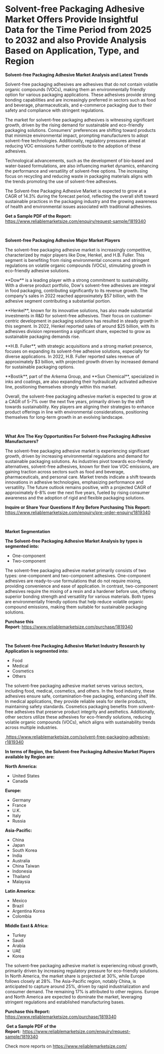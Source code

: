 <p><h1>Solvent-free Packaging Adhesive Market Offers Provide Insightful Data for the Time Period from 2025 to 2032 and also Provide Analysis Based on Application, Type, and Region</h1></p><p><strong>Solvent-free Packaging Adhesive Market Analysis and Latest Trends</strong></p>
<p><p>Solvent-free packaging adhesives are adhesives that do not contain volatile organic compounds (VOCs), making them an environmentally friendly option for various packaging applications. These adhesives provide strong bonding capabilities and are increasingly preferred in sectors such as food and beverage, pharmaceuticals, and e-commerce packaging due to their safety and compliance with stringent regulations.</p><p>The market for solvent-free packaging adhesives is witnessing significant growth, driven by the rising demand for sustainable and eco-friendly packaging solutions. Consumers' preferences are shifting toward products that minimize environmental impact, prompting manufacturers to adopt solvent-free technologies. Additionally, regulatory pressures aimed at reducing VOC emissions further contribute to the adoption of these adhesives.</p><p>Technological advancements, such as the development of bio-based and water-based formulations, are also influencing market dynamics, enhancing the performance and versatility of solvent-free options. The increasing focus on recycling and reducing waste in packaging materials aligns with the trends promoting the use of solvent-free adhesives.</p><p>The Solvent-free Packaging Adhesive Market is expected to grow at a CAGR of 14.3% during the forecast period, reflecting the overall shift toward sustainable practices in the packaging industry and the growing awareness of health and environmental issues associated with traditional adhesives.</p></p>
<p><strong>Get a Sample PDF of the Report:&nbsp;</strong> <a href="https://www.reliablemarketsize.com/enquiry/request-sample/1819340?utm_campaign=1884&utm_medium=2&utm_source=Github&utm_content=ia&utm_term=02022025&utm_id=solvent-free-packaging-adhesive">https://www.reliablemarketsize.com/enquiry/request-sample/1819340</a></p>
<p>&nbsp;</p>
<p><strong>Solvent-free Packaging Adhesive Major Market Players</strong></p>
<p><p>The solvent-free packaging adhesive market is increasingly competitive, characterized by major players like Dow, Henkel, and H.B. Fuller. This segment is benefiting from rising environmental concerns and stringent regulations on volatile organic compounds (VOCs), stimulating growth in eco-friendly adhesive solutions.</p><p>**Dow** is a leading player with a strong commitment to sustainability. With a diverse product portfolio, Dow's solvent-free adhesives are integral in food packaging, contributing significantly to its revenue growth. The company's sales in 2022 reached approximately $57 billion, with the adhesive segment contributing a substantial portion.</p><p>**Henkel**, known for its innovative solutions, has also made substantial investments in R&D for solvent-free adhesives. Their focus on customer-centric development in packaging solutions has resulted in steady growth in this segment. In 2022, Henkel reported sales of around $25 billion, with its adhesives division representing a significant share, expected to grow as sustainable packaging demands rise.</p><p>**H.B. Fuller**, with strategic acquisitions and a strong market presence, focuses on expanding its solvent-free adhesive solutions, especially for diverse applications. In 2022, H.B. Fuller reported sales revenue of approximately $3 billion, with projected growth driven by increased demand for sustainable packaging options.</p><p>**Bostik**, part of the Arkema Group, and **Sun Chemical**, specialized in inks and coatings, are also expanding their hydraulically activated adhesive line, positioning themselves strongly within this market.</p><p>Overall, the solvent-free packaging adhesive market is expected to grow at a CAGR of 5-7% over the next five years, primarily driven by the shift towards sustainability. Key players are aligning their strategies to enhance product offerings in line with environmental considerations, positioning themselves for long-term growth in an evolving landscape.</p></p>
<p>&nbsp;</p>
<p><strong>What Are The Key Opportunities For Solvent-free Packaging Adhesive Manufacturers?</strong></p>
<p><p>The solvent-free packaging adhesive market is experiencing significant growth, driven by increasing environmental regulations and demand for sustainable packaging solutions. As industries pivot towards eco-friendly alternatives, solvent-free adhesives, known for their low VOC emissions, are gaining traction across sectors such as food and beverage, pharmaceuticals, and personal care. Market trends indicate a shift towards innovations in adhesive technologies, emphasizing performance and versatility. The future outlook remains positive, with a projected CAGR of approximately 6-8% over the next five years, fueled by rising consumer awareness and the adoption of rigid and flexible packaging solutions.</p></p>
<p><strong>Inquire or Share Your Questions If Any Before Purchasing This Report:</strong> <a href="https://www.reliablemarketsize.com/enquiry/pre-order-enquiry/1819340?utm_campaign=1884&utm_medium=2&utm_source=Github&utm_content=ia&utm_term=02022025&utm_id=solvent-free-packaging-adhesive">https://www.reliablemarketsize.com/enquiry/pre-order-enquiry/1819340</a></p>
<p>&nbsp;</p>
<p><strong>Market Segmentation</strong></p>
<p><strong>The Solvent-free Packaging Adhesive Market Analysis by types is segmented into:</strong></p>
<p><ul><li>One-component</li><li>Two-component</li></ul></p>
<p><p>The solvent-free packaging adhesive market primarily consists of two types: one-component and two-component adhesives. One-component adhesives are ready-to-use formulations that do not require mixing, providing convenience and ease of application. In contrast, two-component adhesives require the mixing of a resin and a hardener before use, offering superior bonding strength and versatility for various materials. Both types are environmentally friendly options that help reduce volatile organic compound emissions, making them suitable for sustainable packaging solutions.</p></p>
<p><strong>Purchase this Report:&nbsp;</strong><a href="https://www.reliablemarketsize.com/purchase/1819340?utm_campaign=1884&utm_medium=2&utm_source=Github&utm_content=ia&utm_term=02022025&utm_id=solvent-free-packaging-adhesive">https://www.reliablemarketsize.com/purchase/1819340</a></p>
<p>&nbsp;</p>
<p><strong>The Solvent-free Packaging Adhesive Market Industry Research by Application is segmented into:</strong></p>
<p><ul><li>Food</li><li>Medical</li><li>Cosmetics</li><li>Others</li></ul></p>
<p><p>The solvent-free packaging adhesive market serves various sectors, including food, medical, cosmetics, and others. In the food industry, these adhesives ensure safe, contamination-free packaging, enhancing shelf life. In medical applications, they provide reliable seals for sterile products, maintaining safety standards. Cosmetics packaging benefits from solvent-free adhesives that preserve product integrity and aesthetics. Additionally, other sectors utilize these adhesives for eco-friendly solutions, reducing volatile organic compounds (VOCs), which aligns with sustainability trends across multiple industries.</p></p>
<p><a href="https://www.reliablemarketsize.com/solvent-free-packaging-adhesive-r1819340?utm_campaign=1884&utm_medium=2&utm_source=Github&utm_content=ia&utm_term=02022025&utm_id=solvent-free-packaging-adhesive">&nbsp;https://www.reliablemarketsize.com/solvent-free-packaging-adhesive-r1819340</a></p>
<p><strong>In terms of Region, the Solvent-free Packaging Adhesive Market Players available by Region are:</strong></p>
<p>
    <p> <strong> North America: </strong>
        <ul>
            <li>United States</li>
            <li>Canada</li>
        </ul>
        </p> 
    <p> <strong> Europe: </strong>
        <ul>
            <li>Germany</li>
            <li>France</li>
            <li>U.K.</li>
            <li>Italy</li>
            <li>Russia</li>
        </ul>
        </p> 
    <p> <strong> Asia-Pacific: </strong>
        <ul>
            <li>China</li>
            <li>Japan</li>
            <li>South Korea</li>
            <li>India</li>
            <li>Australia</li>
            <li>China Taiwan</li>
            <li>Indonesia</li>
            <li>Thailand</li>
            <li>Malaysia</li>
        </ul>
        </p> 
    <p> <strong> Latin America: </strong>
        <ul>
            <li>Mexico</li>
            <li>Brazil</li>
            <li>Argentina Korea</li>
            <li>Colombia</li>
        </ul>
        </p> 
    <p> <strong> Middle East & Africa: </strong>
        <ul>
            <li>Turkey</li>
            <li>Saudi</li>
            <li>Arabia</li>
            <li>UAE</li>
            <li>Korea</li>
        </ul>
    </p>
    </p>
<p><p>The solvent-free packaging adhesive market is experiencing robust growth, primarily driven by increasing regulatory pressure for eco-friendly solutions. In North America, the market share is projected at 30%, while Europe follows closely at 28%. The Asia-Pacific region, notably China, is anticipated to capture around 25%, driven by rapid industrialization and consumer demand. The remaining 17% is attributed to other regions. Europe and North America are expected to dominate the market, leveraging stringent regulations and established manufacturing bases.</p></p>
<p><strong>Purchase this Report: </strong><a href="https://www.reliablemarketsize.com/purchase/1819340?utm_campaign=1884&utm_medium=2&utm_source=Github&utm_content=ia&utm_term=02022025&utm_id=solvent-free-packaging-adhesive">https://www.reliablemarketsize.com/purchase/1819340</a></p>
<p>&nbsp;<strong>Get a Sample PDF of the Report:&nbsp;&nbsp;</strong><a href="https://www.reliablemarketsize.com/enquiry/request-sample/1819340?utm_campaign=1884&utm_medium=2&utm_source=Github&utm_content=ia&utm_term=02022025&utm_id=solvent-free-packaging-adhesive">https://www.reliablemarketsize.com/enquiry/request-sample/1819340</a></p>
<p><strong></strong></p>
<p>Check more reports on <a href="https://www.reliablemarketsize.com/?utm_campaign=1884&utm_medium=2&utm_source=Github&utm_content=ia&utm_term=02022025&utm_id=solvent-free-packaging-adhesive">https://www.reliablemarketsize.com/</a></p>